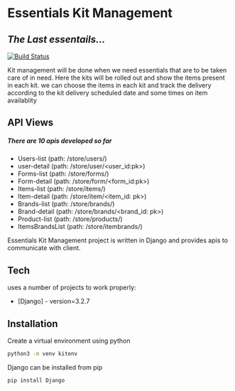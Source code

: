 # Essentials Kit Management
## _The Last essentails..._


[![Build Status](https://travis-ci.org/joemccann/dillinger.svg?branch=master)](https://travis-ci.org/joemccann/dillinger)

Kit management will be done when we need essentials that are to be taken care of in need. Here the kits will be rolled out and show the items present in each kit. we can choose the items in each kit and track the delivery according to the kit delivery scheduled date and some times on item availablity

## API Views
##### There are 10 apis developed so far
 
- Users-list (path: /store/users/)
- user-detail (path: /store/user/<user_id:pk>)
- Forms-list (path: /store/forms/)
- Form-detail (path: /store/form/<form_id:pk>)
- Items-list (path: /store/items/)
- Item-detail (path: /store/item/<item_id: pk>)
- Brands-list (path: /store/brands/)
- Brand-detail (path: /store/brands/<brand_id: pk>)
- Product-list (path: /store/products/)
- ItemsBrandsList (path: /store/itembrands/)

Essentials Kit Management project is written in Django and provides apis to communicate with client.


## Tech

uses a number of projects to work properly:

- [Django] - version=3.2.7


## Installation

Create a virtual environment using python

```sh
python3 -m venv kitenv
```

Django can be installed from pip

```sh
pip install Django
```